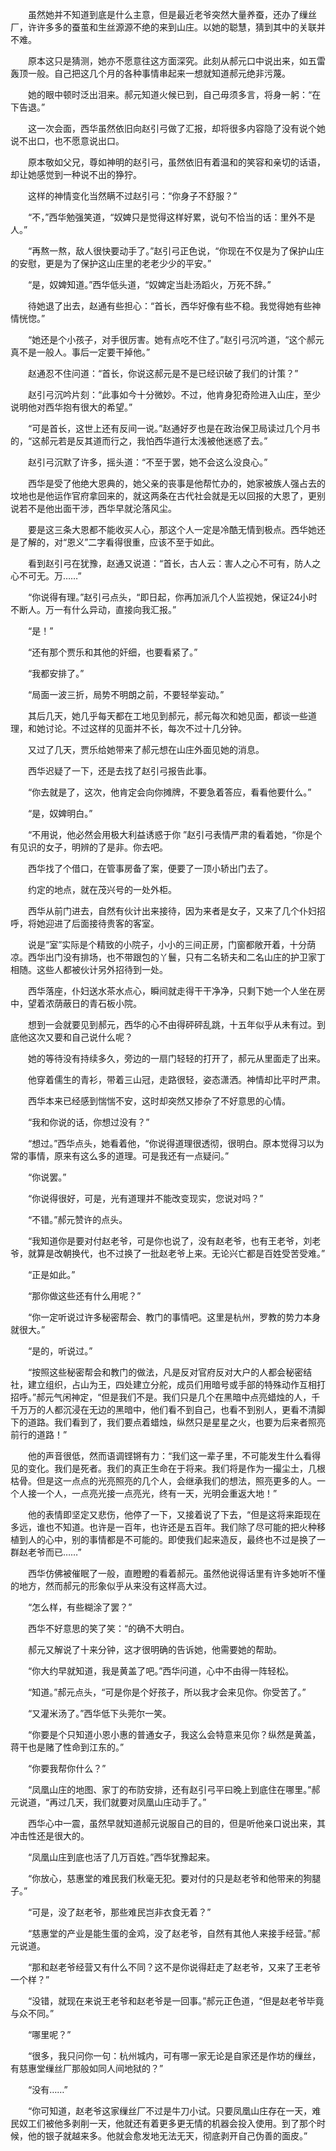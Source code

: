 　　虽然她并不知道到底是什么主意，但是最近老爷突然大量养蚕，还办了缫丝厂，许许多多的蚕茧和生丝源源不绝的来到山庄。以她的聪慧，猜到其中的关联并不难。

　　原本这只是猜测，她亦不愿意往这方面深究。此刻从郝元口中说出来，如五雷轰顶一般。自己把这几个月的各种事情串起来一想就知道郝元绝非污蔑。

　　她的眼中顿时泛出泪来。郝元知道火候已到，自己毋须多言，将身一躬：“在下告退。”

　　这一次会面，西华虽然依旧向赵引弓做了汇报，却将很多内容隐了没有说个她说不出口，也不愿意说出口。

　　原本敬如父兄，尊如神明的赵引弓，虽然依旧有着温和的笑容和亲切的话语，却让她感觉到一种说不出的狰狞。

　　这样的神情变化当然瞒不过赵引弓：“你身子不舒服？”

　　“不，”西华勉强笑道，“奴婢只是觉得这样好累，说句不恰当的话：里外不是人。”

　　“再熬一熬，敌人很快要动手了。”赵引弓正色说，“你现在不仅是为了保护山庄的安慰，更是为了保护这山庄里的老老少少的平安。”

　　“是，奴婢知道。”西华低头道，“奴婢定当赴汤蹈火，万死不辞。”

　　待她退了出去，赵通有些担心：“首长，西华好像有些不稳。我觉得她有些神情恍惚。”

　　“她还是个小孩子，对手很厉害。她有点吃不住了。”赵引弓沉吟道，“这个郝元真不是一般人。事后一定要干掉他。”

　　赵通忍不住问道：“首长，你说这郝元是不是已经识破了我们的计策？”

　　赵引弓沉吟片刻：“此事如今十分微妙。不过，他肯身犯奇险进入山庄，至少说明他对西华抱有很大的希望。”

　　“可是首长，这世上还有反间一说。”赵通好歹也是在政治保卫局读过几个月书的，“这郝元若是反其道而行之，我怕西华道行太浅被他迷惑了去。”

　　赵引弓沉默了许多，摇头道：“不至于罢，她不会这么没良心。”

　　西华是受了他绝大恩典的，她父亲的丧事是他帮忙办的，她家被族人强占去的坟地也是他运作官府拿回来的，就这两条在古代社会就是无以回报的大恩了，更别说若不是他出面干涉，西华早就沦落风尘。

　　要是这三条大恩都不能收买人心，那这个人一定是冷酷无情到极点。西华她还是了解的，对“恩义”二字看得很重，应该不至于如此。

　　看到赵引弓在犹豫，赵通又说道：“首长，古人云：害人之心不可有，防人之心不可无。万……”

　　“你说得有理。”赵引弓点头，“即日起，你再加派几个人监视她，保证24小时不断人。万一有什么异动，直接向我汇报。”

　　“是！”

　　“还有那个贾乐和其他的奸细，也要看紧了。”

　　“我都安排了。”

　　“局面一波三折，局势不明朗之前，不要轻举妄动。”

　　其后几天，她几乎每天都在工地见到郝元，郝元每次和她见面，都谈一些道理，和她讨论。不过这样的见面并不长，每次不过十几分钟。

　　又过了几天，贾乐给她带来了郝元想在山庄外面见她的消息。

　　西华迟疑了一下，还是去找了赵引弓报告此事。

　　“你去就是了，这次，他肯定会向你摊牌，不要急着答应，看看他要什么。”

　　“是，奴婢明白。”

　　“不用说，他必然会用极大利益诱惑于你 ”赵引弓表情严肃的看着她，“你是个有见识的女子，明辨的了是非。你去吧。

　　西华找了个借口，在管事房备了案，便要了一顶小轿出门去了。

　　约定的地点，就在茂兴号的一处外柜。

　　西华从前门进去，自然有伙计出来接待，因为来者是女子，又来了几个仆妇招呼，将她迎进了后面接待贵客的客室。

　　说是“室”实际是个精致的小院子，小小的三间正房，门窗都敞开着，十分荫凉。西华出门没有排场，也不带跟包的丫鬟，只有二名轿夫和二名山庄的护卫家丁相随。这些人都被伙计另外招待到一处。

　　西华落座，仆妇送水茶水点心，瞬间就走得干干净净，只剩下她一个人坐在房中，望着浓荫蔽日的青石板小院。

　　想到一会就要见到郝元，西华的心不由得砰砰乱跳，十五年似乎从未有过。到底他这次又要和自己说什么呢？

　　她的等待没有持续多久，旁边的一扇门轻轻的打开了，郝元从里面走了出来。

　　他穿着儒生的青衫，带着三山冠，走路很轻，姿态潇洒。神情却比平时严肃。

　　西华本来已经感到惴惴不安，这时却突然又掺杂了不好意思的心情。

　　“我和你说的话，你想过没有？”

　　“想过。”西华点头，她看着他，“你说得道理很透彻，很明白。原本觉得习以为常的事情，原来有这么多的道理。可是我还有一点疑问。”

　　“你说罢。”

　　“你说得很好，可是，光有道理并不能改变现实，您说对吗？”

　　“不错。”郝元赞许的点头。

　　“我知道你是要对付赵老爷，可是你也说了，没有赵老爷，也有王老爷，刘老爷，就算是改朝换代，也不过换了一批赵老爷上来。无论兴亡都是百姓受苦受难。”

　　“正是如此。”

　　“那你做这些还有什么用呢？”

　　“你一定听说过许多秘密帮会、教门的事情吧。这里是杭州，罗教的势力本身就很大。”

　　“是的，听说过。”

　　“按照这些秘密帮会和教门的做法，凡是反对官府反对大户的人都会秘密结社，建立组织，占山为王，四处建立分舵，成员们用暗号或手部的特殊动作互相打招呼。”郝元气闲神定，“但是我们不是。我们只是几个在黑暗中点亮蜡烛的人，千千万万的人都沉浸在无边的黑暗中，他们看不到自己，也看不到别人，更看不清脚下的道路。我们看到了，我们要点着蜡烛，纵然只是星星之火，也要为后来者照亮前行的道路！”

　　他的声音很低，然而语调铿锵有力：“我们这一辈子里，不可能发生什么看得见的变化。我们是死者。我们的真正生命在于将来。我们将是作为一撮尘土，几根枯骨。但是这一点点的光亮照亮的几个人，会继承我们的想法，照亮更多的人。一个人接一个人，一点亮光接一点亮光，终有一天，光明会重返大地！”

　　他的表情即坚定又悲伤，他停了一下，又接着说了下去，“但是这将来距现在多远，谁也不知道。也许是一百年，也许还是五百年。我们除了尽可能的把火种移植到人的心中，别的事情都是不可能的。即使我们起来造反，最终也不过是换了一群赵老爷而已……”

　　西华仿佛被催眠了一般，直瞪瞪的看着郝元。虽然他说得话里有许多她听不懂的地方，然而郝元的形象似乎从来没有这样高大过。

　　“怎么样，有些糊涂了罢？”

　　西华不好意思的笑了笑：“的确不大明白。

　　郝元又解说了十来分钟，这才很明确的告诉她，他需要她的帮助。

　　“你大约早就知道，我是黄盖了吧。”西华问道，心中不由得一阵轻松。

　　“知道。”郝元点头，“可是你是个好孩子，所以我才会来见你。你受苦了。”

　　“又灌米汤了。”西华低下头莞尔一笑。

　　“你要是个只知道小恩小惠的普通女子，我这么会特意来见你？纵然是黄盖，蒋干也是赌了性命到江东的。”

　　“你要我帮你什么？”

　　“凤凰山庄的地图、家丁的布防安排，还有赵引弓平曰晚上到底住在哪里。”郝元说道，“再过几天，我们就要对凤凰山庄动手了。”

　　西华心中一震，虽然早就知道郝元说服自己的目的，但是听他亲口说出来，其冲击性还是很大的。

　　“凤凰山庄到底也活了几万百姓。”西华犹豫起来。

　　“你放心，慈惠堂的难民我们秋毫无犯。要对付的只是赵老爷和他带来的狗腿子。”

　　“可是，没了赵老爷，那些难民岂非衣食无着？”

　　“慈惠堂的产业是能生蛋的金鸡，没了赵老爷，自然有其他人来接手经营。”郝元说道。

　　“那和赵老爷经营又有什么不同？这不是你说得赶走了赵老爷，又来了王老爷一个样？”

　　“没错，就现在来说王老爷和赵老爷是一回事。”郝元正色道，“但是赵老爷毕竟与众不同。”

　　“哪里呢？”

　　“很多，我只问你一句：杭州城内，可有哪一家无论是自家还是作坊的缫丝，有慈惠堂缫丝厂那般如同人间地狱的？”

　　“没有……”

　　“你可知道，赵老爷这家缫丝厂不过是牛刀小试。只要凤凰山庄存在一天，难民奴工们被他多剥削一天，他就还有着更多更无情的机器会投入使用。到了那个时候，他的银子就越来多。他就会愈发地无法无天，彻底剥开自己伪善的面皮。”
